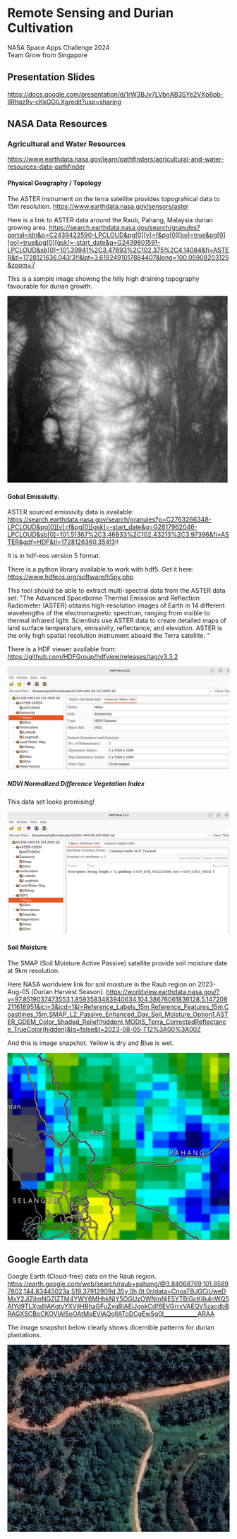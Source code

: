 # Remote Sensing and Durian Cultivation
NASA Space Apps Challenge 2024  
Team Grow from Singapore

## Presentation Slides
https://docs.google.com/presentation/d/1rW3BJv7LVbnAB3SYe2VXp8pb-IIRhqz9v-cKkGGlLXg/edit?usp=sharing

## NASA Data Resources

### Agricultural and Water Resources
https://www.earthdata.nasa.gov/learn/pathfinders/agricultural-and-water-resources-data-pathfinder

#### Physical Geography / Topology
The ASTER instrument on the terra satellite provides topograhical data to 15m resolution.
https://www.earthdata.nasa.gov/sensors/aster

Here is a link to ASTER data around the Raub, Pahang, Malaysia durian growing area.
https://search.earthdata.nasa.gov/search/granules?portal=idn&p=C2439422590-LPCLOUD&pg[0][v]=f&pg[0][bo]=true&pg[0][oo]=true&pg[0][gsk]=-start_date&g=G2439801591-LPCLOUD&sb[0]=101.39941%2C3.47693%2C102.375%2C4.14084&fi=ASTER&tl=1728121636.043!3!!&lat=3.6192491017884407&long=100.05908203125&zoom=7

This is a sample image showing the hilly high draining topography favourable for durian growth.

![Raub area Digital Elevation Model](/images/raub-dem.png)

#### Gobal Emissivity.
ASTER sourced emissivity data is available:
https://search.earthdata.nasa.gov/search/granules?p=C2763266348-LPCLOUD&pg[0][v]=f&pg[0][gsk]=-start_date&g=G2817962046-LPCLOUD&sb[0]=101.51367%2C3.46833%2C102.43213%2C3.97396&fi=ASTER&gdf=HDF&tl=1728126360.354!3!!

It is in hdf-eos version 5 format.

There is a python library available to work with hdf5. Get it here:
https://www.hdfeos.org/software/h5py.php

This tool should be able to extract multi-spectral data from the ASTER data set:
"The Advanced Spaceborne Thermal Emission and Reflection Radiometer (ASTER) obtains high-resolution images of Earth in 14 different wavelengths of the electromagnetic spectrum, ranging from visible to thermal infrared light. Scientists use ASTER data to create detailed maps of land surface temperature, emissivity, reflectance, and elevation. ASTER is the only high spatial resolution instrument aboard the Terra satellite. "

There is a HDF viewer available from:
https://github.com/HDFGroup/hdfview/releases/tag/v3.3.2

![global emissivity](/images/raub-ged.png)

##### NDVI Normalized Difference Vegetation Index
This data set looks promising!

![ndvi](/images/raub-ndvi.png)



#### Soil Moisture
The SMAP (Soil Moisture Active Passive) satellite provide soil moisture date at 9km resolution.

Here NASA worldview link for soil moisture in the Raub region on 2023-Aug-05 (Durian Harvest Season).
https://worldview.earthdata.nasa.gov/?v=97.8519037473553,1.8593583483940634,104.38676061836128,5.147208211618951&ici=3&icd=1&l=Reference_Labels_15m,Reference_Features_15m,Coastlines_15m,SMAP_L2_Passive_Enhanced_Day_Soil_Moisture_Option1,ASTER_GDEM_Color_Shaded_Relief(hidden),MODIS_Terra_CorrectedReflectance_TrueColor(hidden)&lg=false&t=2023-08-05-T12%3A00%3A00Z

And this is image snapshot.
Yellow is dry and Blue is wet.

![raub soil moisture snapshot](/images/raub-smap.png)

## Google Earth data

Google Earth (Cloud-free) data on the Raub region.
https://earth.google.com/web/search/raub+pahang/@3.84068769,101.85897802,144.83445023a,519.37912909d,35y,0h,0t,0r/data=CnoaTBJGCiUweDMxY2JlZjlmNGZlZTM4YWY6MHhkNjY5OGUzOWNmNjE5YTBlGcKiIk4nWQ5AIYd9TLXgdllAKgtyYXViIHBhaGFuZxgBIAEiJgokCdf6EVGrrxVAEQV5zacdbBRAGXSCBoCKOVlAISoOAtMqEVlAQgIIAToDCgEwSg0I____________ARAA

The image snapshot below clearly shows dicernible patterns for durian plantations.

![durian plantation snaphot](/images/raub-google-earth.png)

